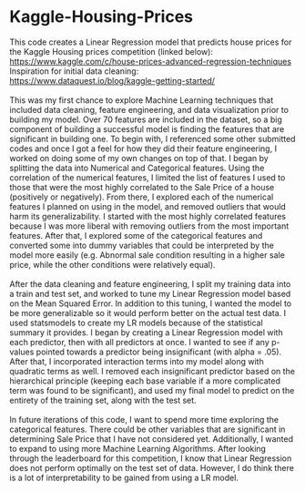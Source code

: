 # Kaggle-Housing-Prices

This code creates a Linear Regression model that predicts house prices for the Kaggle Housing prices competition (linked below): 
<br>https://www.kaggle.com/c/house-prices-advanced-regression-techniques
<br>Inspiration for initial data cleaning:
<br>https://www.dataquest.io/blog/kaggle-getting-started/
<br><br>This was my first chance to explore Machine Learning techniques that included data cleaning, feature engineering, and data visualization prior to building my model. Over 70 features are included in the dataset, so a big component of building a successful model is finding the features that are significant in building one. To begin with, I referenced some other submitted codes and once I got a feel for how they did their feature engineering, I worked on doing some of my own changes on top of that. I began by splitting the data into Numerical and Categorical features. Using the correlation of the numerical features, I limited the list of features I used to those that were the most highly correlated to the Sale Price of a house (positively or negatively). From there, I explored each of the numerical features I planned on using in the model, and removed outliers that would harm its generalizability. I started with the most highly correlated features because I was more liberal with removing outliers from the most important features. After that, I explored some of the categorical features and converted some into dummy variables that could be interpreted by the model more easily (e.g. Abnormal sale condition resulting in a higher sale price, while the other conditions were relatively equal).
<br><br>After the data cleaning and feature engineering, I split my training data into a train and test set, and worked to tune my Linear Regression model based on the Mean Squared Error. In addition to this tuning, I wanted the model to be more generalizable so it would perform better on the actual test data. I used statsmodels to create my LR models because of the statistical summary it provides. I began by creating a Linear Regression model with each predictor, then with all predictors at once. I wanted to see if any p-values pointed towards a predictor being insignificant (with alpha = .05). After that, I incorporated interaction terms into my model along with quadratic terms as well. I removed each insignificant predictor based on the hierarchical principle (keeping each base variable if a more complicated term was found to be significant), and used my final model to predict on the entirety of the training set, along with the test set.
<br><br>In future iterations of this code, I want to spend more time exploring the categorical features. There could be other variables that are significant in determining Sale Price that I have not considered yet. Additionally, I wanted to expand to using more Machine Learning Algorithms. After looking through the leaderboard for this competition, I know that Linear Regression does not perform optimally on the test set of data. However, I do think there is a lot of interpretability to be gained from using a LR model.
